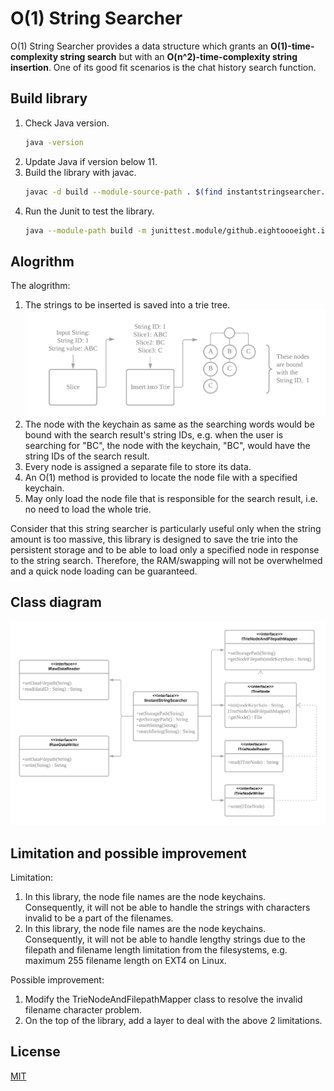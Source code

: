 # O(1) String Searcher

O(1) String Searcher provides a data structure which grants an **O(1)-time-complexity string search** but with an **O(n^2)-time-complexity string insertion**. One of its good fit scenarios is the chat history search function.

## Build library

1. Check Java version.
    ```bash
    java -version
    ```
1. Update Java if version below 11.
1. Build the library with javac.
    ```bash cd <O(1)-string-searcher-directory>
    javac -d build --module-source-path . $(find instantstringsearcher.module -name "*.java") $(find junittest.module -name "*.java")
    ```
1. Run the Junit to test the library.
    ```bash
    java --module-path build -m junittest.module/github.eightoooeight.instantstringsearcher.junit.JUnitTestSuite
    ```

## Alogrithm

The alogrithm: 

1. The strings to be inserted is saved into a trie tree.
  ![Triel formation figure][trie-formation-figure]
1. The node with the keychain as same as the searching words would be bound with the search result's string IDs, e.g. when the user is searching for "BC", the node with the keychain, "BC", would have the string IDs of the search result.
1. Every node is assigned a separate file to store its data.
1. An O(1) method is provided to locate the node file with a specified keychain.
1. May only load the node file that is responsible for the search result, i.e. no need to load the whole trie.

Consider that this string searcher is particularly useful only when the string amount is too massive, this library is designed to save the trie into the persistent storage and to be able to load only a specified node in response to the string search. Therefore, the RAM/swapping will not be overwhelmed and a quick node loading can be guaranteed.

## Class diagram

![Class diagram][class-diagram]

## Limitation and possible improvement

Limitation:

1. In this library, the node file names are the node keychains. Consequently, it will not be able to handle the strings with characters invalid to be a part of the filenames.
1. In this library, the node file names are the node keychains. Consequently, it will not be able to handle lengthy strings due to the filepath and filename length limitation from the filesystems, e.g. maximum 255 filename length on EXT4 on Linux.

Possible improvement:

1. Modify the TrieNodeAndFilepathMapper class to resolve the invalid filename character problem.
1. On the top of the library, add a layer to deal with the above 2 limitations.

## License

[MIT][MIT-license]

[MIT-license]: LICENSE
[class-diagram]: docs/class-diagram.png
[trie-formation-figure]: docs/trie-formation.png
